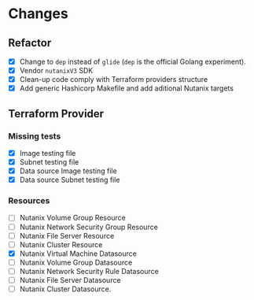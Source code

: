 # Changes

## Refactor

- [x] Change to `dep` instead of `glide` (`dep` is the official Golang experiment).
- [x] Vendor `nutanixV3` SDK
- [x] Clean-up code comply with Terraform providers structure
- [x] Add generic Hashicorp Makefile and add aditional Nutanix targets

## Terraform Provider

### Missing tests

- [x] Image testing file
- [x] Subnet testing file
- [x] Data source Image testing file
- [x] Data source Subnet testing file

### Resources

- [ ] Nutanix Volume Group Resource
- [ ] Nutanix Network Security Group Resource
- [ ] Nutanix File Server Resource
- [ ] Nutanix Cluster Resource
- [x] Nutanix Virtual Machine Datasource
- [ ] Nutanix Volume Group Datasource
- [ ] Nutanix Network Security Rule Datasource
- [ ] Nutanix File Server Datasource
- [ ] Nutanix Cluster Datasource.      
